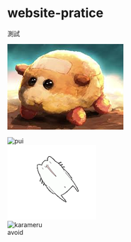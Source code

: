 # website-pratice
測試

![pui](./puipui/puipui.jpg)  

![pui](https://www.urad.com.tw/wp-content/uploads/2015/08/giphy.gif)  
![karameru](./puipui/200w.gif)  
![karameru](https://media.giphy.com/media/4ma6FjNRiRFLKUarSf/giphy.gif)  
avoid